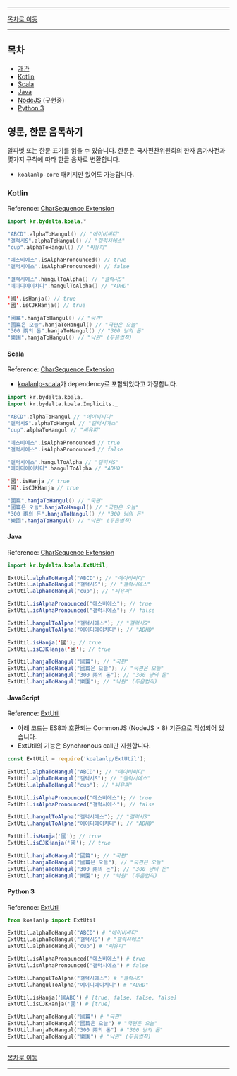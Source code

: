 --------

[목차로 이동](./index.md)

--------

## 목차 

- [개관](#영문-한문-음독하기)
- [Kotlin](#kotlin)
- [Scala](#scala)
- [Java](#java)
- [NodeJS](#javascript) (구현중)
- [Python 3](#python-3)

## 영문, 한문 음독하기

알파벳 또는 한문 표기를 읽을 수 있습니다. 한문은 국사편찬위원회의 한자 음가사전과 몇가지 규칙에 따라 한글 음차로 변환합니다.

* `koalanlp-core` 패키지만 있어도 가능합니다.

### Kotlin
Reference: [CharSequence Extension](https://koalanlp.github.io/koalanlp/api/koalanlp/kr.bydelta.koala/kotlin.-char-sequence/index.html)

```kotlin
import kr.bydelta.koala.*

"ABCD".alphaToHangul() // "에이비씨디"
"갤럭시S".alphaToHangul() // "갤럭시에스"
"cup".alphaToHangul() // "씨유피"

"에스비에스".isAlphaPronounced() // true
"갤럭시에스".isAlphaPronounced() // false

"갤럭시에스".hangulToAlpha() // "갤럭시S"
"에이디에이치디".hangulToAlpha() // "ADHD"

'國'.isHanja() // true
'國'.isCJKHanja() // true

"國篇".hanjaToHangul() // "국편"
"國篇은 오늘".hanjaToHangul() // "국편은 오늘"
"300 兩의 돈".hanjaToHangul() // "300 냥의 돈"
"樂園".hanjaToHangul() // "낙원" (두음법칙)
```

#### Scala
Reference: [CharSequence Extension](https://koalanlp.github.io/koalanlp/api/koalanlp/kr.bydelta.koala/kotlin.-char-sequence/index.html)

* [koalanlp-scala](https://koalanlp.github.io/scala-support)가 dependency로 포함되었다고 가정합니다.

```scala
import kr.bydelta.koala._
import kr.bydelta.koala.Implicits._

"ABCD".alphaToHangul // "에이비씨디"
"갤럭시S".alphaToHangul // "갤럭시에스"
"cup".alphaToHangul // "씨유피"

"에스비에스".isAlphaPronounced // true
"갤럭시에스".isAlphaPronounced // false

"갤럭시에스".hangulToAlpha // "갤럭시S"
"에이디에이치디".hangulToAlpha // "ADHD"

'國'.isHanja // true
'國'.isCJKHanja // true

"國篇".hanjaToHangul() // "국편"
"國篇은 오늘".hanjaToHangul() // "국편은 오늘"
"300 兩의 돈".hanjaToHangul() // "300 냥의 돈"
"樂園".hanjaToHangul() // "낙원" (두음법칙)
```

#### Java
Reference: [CharSequence Extension](https://koalanlp.github.io/koalanlp/api/koalanlp/kr.bydelta.koala/kotlin.-char-sequence/index.html)

```java
import kr.bydelta.koala.ExtUtil;

ExtUtil.alphaToHangul("ABCD"); // "에이비씨디"
ExtUtil.alphaToHangul("갤럭시S"); // "갤럭시에스"
ExtUtil.alphaToHangul("cup"); // "씨유피"

ExtUtil.isAlphaPronounced("에스비에스"); // true
ExtUtil.isAlphaPronounced("갤럭시에스"); // false

ExtUtil.hangulToAlpha("갤럭시에스"); // "갤럭시S"
ExtUtil.hangulToAlpha("에이디에이치디"); // "ADHD"

ExtUtil.isHanja('國'); // true
ExtUtil.isCJKHanja('國'); // true

ExtUtil.hanjaToHangul("國篇"); // "국편"
ExtUtil.hanjaToHangul("國篇은 오늘"); // "국편은 오늘"
ExtUtil.hanjaToHangul("300 兩의 돈"); // "300 냥의 돈"
ExtUtil.hanjaToHangul("樂園"); // "낙원" (두음법칙)
```

#### JavaScript
Reference: [ExtUtil](https://koalanlp.github.io/nodejs-support/module-koalanlp_ExtUtil.html)

* 아래 코드는 ES8과 호환되는 CommonJS (NodeJS > 8) 기준으로 작성되어 있습니다.
* ExtUtil의 기능은 Synchronous call만 지원합니다.

```javascript
const ExtUtil = require('koalanlp/ExtUtil');

ExtUtil.alphaToHangul("ABCD"); // "에이비씨디"
ExtUtil.alphaToHangul("갤럭시S"); // "갤럭시에스"
ExtUtil.alphaToHangul("cup"); // "씨유피"

ExtUtil.isAlphaPronounced("에스비에스"); // true
ExtUtil.isAlphaPronounced("갤럭시에스"); // false

ExtUtil.hangulToAlpha("갤럭시에스"); // "갤럭시S"
ExtUtil.hangulToAlpha("에이디에이치디"); // "ADHD"

ExtUtil.isHanja('國'); // true
ExtUtil.isCJKHanja('國'); // true

ExtUtil.hanjaToHangul("國篇"); // "국편"
ExtUtil.hanjaToHangul("國篇은 오늘"); // "국편은 오늘"
ExtUtil.hanjaToHangul("300 兩의 돈"); // "300 냥의 돈"
ExtUtil.hanjaToHangul("樂園"); // "낙원" (두음법칙)
```

#### Python 3
Reference: [ExtUtil](https://koalanlp.github.io/python-support/html/koalanlp.html#module-koalanlp.ExtUtil)

```python
from koalanlp import ExtUtil

ExtUtil.alphaToHangul("ABCD") # "에이비씨디"
ExtUtil.alphaToHangul("갤럭시S") # "갤럭시에스"
ExtUtil.alphaToHangul("cup") # "씨유피"

ExtUtil.isAlphaPronounced("에스비에스") # true
ExtUtil.isAlphaPronounced("갤럭시에스") # false

ExtUtil.hangulToAlpha("갤럭시에스") # "갤럭시S"
ExtUtil.hangulToAlpha("에이디에이치디") # "ADHD"

ExtUtil.isHanja('國ABC') # [true, false, false, false]
ExtUtil.isCJKHanja('國') # [true]

ExtUtil.hanjaToHangul("國篇") # "국편"
ExtUtil.hanjaToHangul("國篇은 오늘") # "국편은 오늘"
ExtUtil.hanjaToHangul("300 兩의 돈") # "300 냥의 돈"
ExtUtil.hanjaToHangul("樂園") # "낙원" (두음법칙)
```

--------

[목차로 이동](./index.md)

--------
